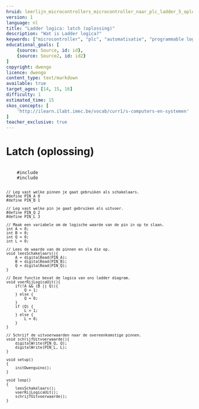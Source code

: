 ```yaml
---
hruid: leerlijn_microcontrollers_microcontroller_naar_plc_ladder_5_oplossing
version: 1
language: nl
title: "Ladder logica: latch (oplossing)"
description: "Wat is Ladder logica?"
keywords: ["microcontroller", "plc", "automatisatie", "programmable logic controller", "µC", "ladder", "latch"]
educational_goals: [
    {source: Source, id: id}, 
    {source: Source2, id: id2}
]
copyright: dwengo
licence: dwengo
content_type: text/markdown
available: true
target_ages: [14, 15, 16]
difficulty: 1
estimated_time: 15
skos_concepts: [
    'http://ilearn.ilabt.imec.be/vocab/curr1/s-computers-en-systemen'
]
teacher_exclusive: true
---
```


# Latch (oplossing)

<div class="dwengo-content dwengo-code-simulator">
    <pre>
<code class="language-cpp" data-filename="filename.cpp">
    #include <Wire.h>
    #include <Dwenguino.h>

    // Leg vast welke pinnen je gaat gebruiken als schakelaars.
    #define PIN_A 0
    #define PIN_B 1

    // Leg vast welke pin je gaat gebruiken als uitvoer.
    #define PIN_Q 2
    #define PIN_L 3

    // Maak een variabele om de logische waarde van de pin in op te slaan.
    int A = 0;
    int B = 0;
    int Q = 0;
    int L = 0;

    // Lees de waarde van de pinnen en sla die op.
    void leesSchakelaars(){
        A = digitalRead(PIN_A);
        B = digitalRead(PIN_B);
        Q = digitalRead(PIN_Q);
    }

    // Deze functie bevat de logica van ons ladder diagram.
    void voerRijLogicaUit(){
        if(!A && (B || Q)){
            Q = 1;
        } else {
            Q = 0;
        }
        if (Q) {
            L = 1;
        } else {
            L = 0;
        }
    }

    // Schrijf de uitvoerwaarden naar de overeenkomstige pinnen.
    void schrijfUitvoerwaarde(){
        digitalWrite(PIN_Q, Q);
        digitalWrite(PIN_L, L);
    }

    void setup()
    {
        initDwenguino();
    }

    void loop()
    {
        leesSchakelaars();
        voerRijLogicaUit();
        schrijfUitvoerwaarde();
    }

</code>
    </pre>
</div>

